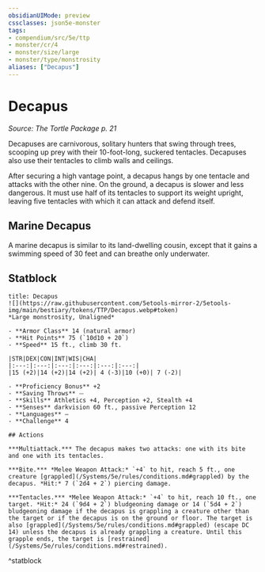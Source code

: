 ```yaml
---
obsidianUIMode: preview
cssclasses: json5e-monster
tags:
- compendium/src/5e/ttp
- monster/cr/4
- monster/size/large
- monster/type/monstrosity
aliases: ["Decapus"]
---
```

# Decapus
*Source: The Tortle Package p. 21*  

Decapuses are carnivorous, solitary hunters that swing through trees, scooping up prey with their 10-foot-long, suckered tentacles. Decapuses also use their tentacles to climb walls and ceilings.

After securing a high vantage point, a decapus hangs by one tentacle and attacks with the other nine. On the ground, a decapus is slower and less dangerous. It must use half of its tentacles to support its weight upright, leaving five tentacles with which it can attack and defend itself.

## Marine Decapus

A marine decapus is similar to its land-dwelling cousin, except that it gains a swimming speed of 30 feet and can breathe only underwater.

## Statblock

```ad-statblock
title: Decapus
![](https://raw.githubusercontent.com/5etools-mirror-2/5etools-img/main/bestiary/tokens/TTP/Decapus.webp#token)
*Large monstrosity, Unaligned*

- **Armor Class** 14 (natural armor)
- **Hit Points** 75 (`10d10 + 20`)
- **Speed** 15 ft., climb 30 ft.

|STR|DEX|CON|INT|WIS|CHA|
|:---:|:---:|:---:|:---:|:---:|:---:|
|15 (+2)|14 (+2)|14 (+2)| 4 (-3)|10 (+0)| 7 (-2)|

- **Proficiency Bonus** +2
- **Saving Throws** ⏤
- **Skills** Athletics +4, Perception +2, Stealth +4
- **Senses** darkvision 60 ft., passive Perception 12
- **Languages** —
- **Challenge** 4

## Actions

***Multiattack.*** The decapus makes two attacks: one with its bite and one with its tentacles.

***Bite.*** *Melee Weapon Attack:* `+4` to hit, reach 5 ft., one creature [grappled](/Systems/5e/rules/conditions.md#grappled) by the decapus. *Hit:* 7 (`2d4 + 2`) piercing damage.

***Tentacles.*** *Melee Weapon Attack:* `+4` to hit, reach 10 ft., one target. *Hit:* 24 (`9d4 + 2`) bludgeoning damage or 14 (`5d4 + 2`) bludgeoning damage if the decapus is grappling a creature other than the target or if the decapus is on the ground or floor. The target is also [grappled](/Systems/5e/rules/conditions.md#grappled) (escape DC 14) unless the decapus is already grappling a creature. Until this grapple ends, the target is [restrained](/Systems/5e/rules/conditions.md#restrained).
```
^statblock